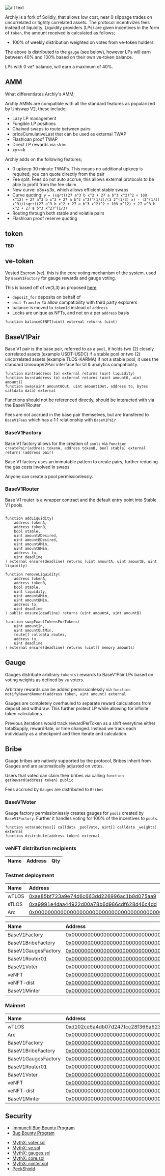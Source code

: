 

![alt text](header.png)


Archly is a fork of Solidly, that allows low cost, near 0 slippage trades on uncorrelated or tightly correlated assets. The protocol incentivizes fees instead of liquidity. Liquidity providers (LPs) are given incentives in the form of `token`, the amount received is calculated as follows;

* 100% of weekly distribution weighted on votes from ve-token holders

The above is distributed to the `gauge` (see below), however LPs will earn between 40% and 100% based on their own ve-token balance.

LPs with 0 ve* balance, will earn a maximum of 40%.

## AMM

What differentiates Archly's AMM;

Archly AMMs are compatible with all the standard features as popularized by Uniswap V2, these include;

* Lazy LP management
* Fungible LP positions
* Chained swaps to route between pairs
* priceCumulativeLast that can be used as external TWAP
* Flashloan proof TWAP
* Direct LP rewards via `skim`
* xy>=k

Archly adds on the following features;

* 0 upkeep 30 minute TWAPs. This means no additional upkeep is required, you can quote directly from the pair
* Fee split. Fees do not auto accrue, this allows external protocols to be able to profit from the fee claim
* New curve: x3y+y3x, which allows efficient stable swaps
* Curve quoting: `y = (sqrt((27 a^3 b x^2 + 27 a b^3 x^2)^2 + 108 x^12) + 27 a^3 b x^2 + 27 a b^3 x^2)^(1/3)/(3 2^(1/3) x) - (2^(1/3) x^3)/(sqrt((27 a^3 b x^2 + 27 a b^3 x^2)^2 + 108 x^12) + 27 a^3 b x^2 + 27 a b^3 x^2)^(1/3)`
* Routing through both stable and volatile pairs
* Flashloan proof reserve quoting

## token

**TBD**

## ve-token

Vested Escrow (ve), this is the core voting mechanism of the system, used by `BaseV1Factory` for gauge rewards and gauge voting.

This is based off of ve(3,3) as proposed [here](https://andrecronje.medium.com/ve-3-3-44466eaa088b)

* `deposit_for` deposits on behalf of
* `emit Transfer` to allow compatibility with third party explorers
* balance is moved to `tokenId` instead of `address`
* Locks are unique as NFTs, and not on a per `address` basis

```
function balanceOfNFT(uint) external returns (uint)
```

## BaseV1Pair

Base V1 pair is the base pair, referred to as a `pool`, it holds two (2) closely correlated assets (example USDT-USDC) if a stable pool or two (2) uncorrelated assets (example TLOS-KARMA) if not a stable pool, it uses the standard UniswapV2Pair interface for UI & analytics compatibility.

```
function mint(address to) external returns (uint liquidity)
function burn(address to) external returns (uint amount0, uint amount1)
function swap(uint amount0Out, uint amount1Out, address to, bytes calldata data) external
```

Functions should not be referenced directly, should be interacted with via the BaseV1Router

Fees are not accrued in the base pair themselves, but are transfered to `BaseV1Fees` which has a 1:1 relationship with `BaseV1Pair`

### BaseV1Factory

Base V1 factory allows for the creation of `pools` via ```function createPair(address tokenA, address tokenB, bool stable) external returns (address pair)```

Base V1 factory uses an immutable pattern to create pairs, further reducing the gas costs involved in swaps

Anyone can create a pool permissionlessly.

### BaseV1Router

Base V1 router is a wrapper contract and the default entry point into Stable V1 pools.

```

function addLiquidity(
    address tokenA,
    address tokenB,
    bool stable,
    uint amountADesired,
    uint amountBDesired,
    uint amountAMin,
    uint amountBMin,
    address to,
    uint deadline
) external ensure(deadline) returns (uint amountA, uint amountB, uint liquidity)

function removeLiquidity(
    address tokenA,
    address tokenB,
    bool stable,
    uint liquidity,
    uint amountAMin,
    uint amountBMin,
    address to,
    uint deadline
) public ensure(deadline) returns (uint amountA, uint amountB)

function swapExactTokensForTokens(
    uint amountIn,
    uint amountOutMin,
    route[] calldata routes,
    address to,
    uint deadline
) external ensure(deadline) returns (uint[] memory amounts)

```

## Gauge

Gauges distribute arbitrary `token(s)` rewards to BaseV1Pair LPs based on voting weights as defined by `ve` voters.

Arbitrary rewards can be added permissionlessly via ```function notifyRewardAmount(address token, uint amount) external```

Gauges are completely overhauled to separate reward calculations from deposit and withdraw. This further protect LP while allowing for infinite token calculations.

Previous iterations would track rewardPerToken as a shift everytime either totalSupply, rewardRate, or time changed. Instead we track each individually as a checkpoint and then iterate and calculation.

## Bribe

Gauge bribes are natively supported by the protocol, Bribes inherit from Gauges and are automatically adjusted on votes.

Users that voted can claim their bribes via calling ```function getReward(address token) public```

Fees accrued by `Gauges` are distributed to `Bribes`

### BaseV1Voter

Gauge factory permissionlessly creates gauges for `pools` created by `BaseV1Factory`. Further it handles voting for 100% of the incentives to `pools`.

```
function vote(address[] calldata _poolVote, uint[] calldata _weights) external
function distribute(address token) external
```

### veNFT distribution recipients

| Name | Address | Qty |
| :--- | :--- | :--- |


### Testnet deployment

| Name | Address |
| :--- | :--- |
| wTLOS| [0xae85bf723a9e74d6c663dd226996ac1b8d075aa9](https://testnet.teloscan.io/address/0xae85bf723a9e74d6c663dd226996ac1b8d075aa9#code) |
| sTLOS| [0xa9991e4daa44922d00a78b6d986cdf628d46c4dd](https://testnet.teloscan.io/address/0xa9991e4daa44922d00a78b6d986cdf628d46c4dd#contract) |
| Arc | [0x0000000000000000000000000000000000000000](https://testnet.teloscan.io/address/0x0000000000000000000000000000000000000000#contract) |

| Name | Address |
| :--- | :--- |
| BaseV1Factory | [0x0000000000000000000000000000000000000000](https://testnet.teloscan.io/address/0x0000000000000000000000000000000000000000#contract) |
| BaseV1BribeFactory | [0x0000000000000000000000000000000000000000](https://testnet.teloscan.io/address/0x0000000000000000000000000000000000000000#contract) |
| BaseV1GaugesFactory | [0x0000000000000000000000000000000000000000](https://testnet.teloscan.io/address/0x0000000000000000000000000000000000000000#contract) |
| BaseV1Router01 | [0x0000000000000000000000000000000000000000](https://testnet.teloscan.io/address/0x0000000000000000000000000000000000000000#contract) |
| BaseV1Voter | [0x0000000000000000000000000000000000000000](https://testnet.teloscan.io/address/0x0000000000000000000000000000000000000000#contract) |
| veNFT | [0x0000000000000000000000000000000000000000](https://testnet.teloscan.io/address/0x0000000000000000000000000000000000000000#contract) |
| veNFT-dist | [0x0000000000000000000000000000000000000000](https://testnet.teloscan.io/address/0x0000000000000000000000000000000000000000#contract) |
| BaseV1Minter | [0x0000000000000000000000000000000000000000](https://testnet.teloscan.io/address/0x0000000000000000000000000000000000000000#contract) |

### Mainnet

| Name | Address |
| :--- | :--- |
| wTLOS| [0xd102ce6a4db07d247fcc28f366a623df0938ca9e](https://www.teloscan.io/address/0xd102ce6a4db07d247fcc28f366a623df0938ca9e#code) |
| Arc | [0x0000000000000000000000000000000000000000](https://www.teloscan.io/address/0x0000000000000000000000000000000000000000#contract) |
| BaseV1Factory | [0x0000000000000000000000000000000000000000](https://www.teloscan.io/address/0x0000000000000000000000000000000000000000#contract) |
| BaseV1BribeFactory | [0x0000000000000000000000000000000000000000](https://www.teloscan.io/address/0x0000000000000000000000000000000000000000#contract) |
| BaseV1GaugesFactory | [0x0000000000000000000000000000000000000000](https://www.teloscan.io/address/0x0000000000000000000000000000000000000000#contract) |
| BaseV1Router01 | [0x0000000000000000000000000000000000000000](https://www.teloscan.io/address/0x0000000000000000000000000000000000000000#contract) |
| BaseV1Voter | [0x0000000000000000000000000000000000000000](https://www.teloscan.io/address/0x0000000000000000000000000000000000000000#contract) |
| veNFT | [0x0000000000000000000000000000000000000000](https://www.teloscan.io/address/0x0000000000000000000000000000000000000000#contract) |
| veNFT-dist | [0x0000000000000000000000000000000000000000](https://www.teloscan.io/address/0x0000000000000000000000000000000000000000#contract) |
| BaseV1Minter | [0x0000000000000000000000000000000000000000](https://www.teloscan.io/address/0x0000000000000000000000000000000000000000#contract) |

## Security

- [Immunefi Bug Bounty Program](https://immunefi.com/bounty/solidly/)  
- [Bug Bounty Program](https://github.com/archlyfi/archly-solidly-contracts/blob/master/SECURITY.md)  

* [MythX: voter.sol](https://github.com/archlyfi/archly-solidly-contracts/blob/master/audits/17faf962f99a7e7e3f26f8bc.pdf)
* [MythX: ve.sol](https://github.com/archlyfi/archly-solidly-contracts/blob/master/audits/4094394a6bc512d57672533c.pdf)
* [MythX: gauges.sol](https://github.com/archlyfi/archly-solidly-contracts/blob/master/audits/4212b799deea3d9dd8f8620e.pdf)
* [MythX: core.sol](https://github.com/archlyfi/archly-solidly-contracts/blob/master/audits/79effbd69276f2d16698b72d.pdf)
* [MythX: minter.sol](https://github.com/archlyfi/archly-solidly-contracts/blob/master/audits/dea98051d23c85bcaa80dc5a.pdf)
* [PeckShield](https://github.com/archlyfi/archly-solidly-contracts/blob/master/audits/e456a816-3802-4384-894c-825a4177245a.pdf)
